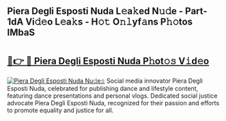 ## Piera Degli Esposti Nuda L𝚎a𝚔ed N𝚞𝚍e - Part-1dA Vi𝚍𝚎o L𝚎a𝚔s - H𝚘𝚝 O𝚗𝚕yf𝚊ns P𝚑𝚘tos IMbaS

# <h2><a href="http://kf35tfc.oniu.top/?m=Piera+Degli+Esposti+Nuda">🔗👉 🔴 Piera Degli Esposti Nuda P𝚑ot𝚘𝚜 V𝚒d𝚎o</a></h2>

[![Piera Degli Esposti Nuda Nu𝚍e𝚜](https://i.imgur.com/0qMVB7G.gif)](http://kf35tfc.oniu.top/?m=Piera+Degli+Esposti+Nuda)
Social media innovator Piera Degli Esposti Nuda, celebrated for publishing dance and lifestyle content, featuring dance presentations and personal vlogs. Dedicated social justice advocate Piera Degli Esposti Nuda, recognized for their passion and efforts to promote equality and justice for all.  
